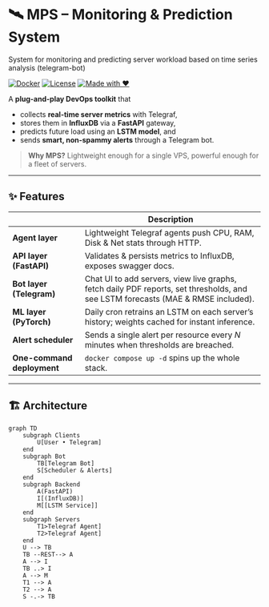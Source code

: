 # 🛰️ MPS – Monitoring & Prediction System
System for monitoring and predicting server workload based on time series analysis (telegram-bot)

[![Docker](https://img.shields.io/badge/ready-for-docker-blue?logo=docker)](https://docs.docker.com/)
[![License](https://img.shields.io/github/license/your-org/monitoring_and_prediction_server_workload)](LICENSE)
[![Made with ❤️](https://img.shields.io/badge/made%20with-%E2%9D%A4-red)](#)

A **plug-and-play DevOps toolkit** that

* collects **real-time server metrics** with Telegraf,
* stores them in **InfluxDB** via a **FastAPI** gateway,
* predicts future load using an **LSTM model**, and
* sends **smart, non-spammy alerts** through a Telegram bot.

> **Why MPS?** Lightweight enough for a single VPS, powerful enough for a fleet of servers.

---

## ✨ Features
|                                        | Description |
|----------------------------------------|-------------|
| **Agent layer**                        | Lightweight Telegraf agents push CPU, RAM, Disk & Net stats through HTTP. |
| **API layer (FastAPI)**                | Validates & persists metrics to InfluxDB, exposes swagger docs. |
| **Bot layer (Telegram)**               | Chat UI to add servers, view live graphs, fetch daily PDF reports, set thresholds, and see LSTM forecasts (MAE & RMSE included). |
| **ML layer (PyTorch)**                 | Daily cron retrains an LSTM on each server’s history; weights cached for instant inference. |
| **Alert scheduler**                    | Sends a single alert per resource every *N* minutes when thresholds are breached. |
| **One-command deployment**             | `docker compose up -d` spins up the whole stack. |

---

## 🏗️ Architecture
```mermaid
graph TD
    subgraph Clients
        U[User • Telegram]
    end
    subgraph Bot
        TB[Telegram Bot]
        S[Scheduler & Alerts]
    end
    subgraph Backend
        A(FastAPI)
        I[(InfluxDB)]
        M[[LSTM Service]]
    end
    subgraph Servers
        T1>Telegraf Agent]
        T2>Telegraf Agent]
    end
    U --> TB
    TB --REST--> A
    A --> I
    TB ..> I
    A --> M
    T1 --> A
    T2 --> A
    S -.-> TB
